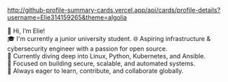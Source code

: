 http://github-profile-summary-cards.vercel.app/api/cards/profile-details?username=Elie314159265&theme=algolia

👋 Hi, I’m Elie!  
🎓 I'm currently a junior university student.
🌐 Aspiring infrastructure & cybersecurity engineer with a passion for open source.  
🐧 Currently diving deep into Linux, Python, Kubernetes, and Ansible.  
🔐 Focused on building secure, scalable, and automated systems.  
🚀 Always eager to learn, contribute, and collaborate globally.
